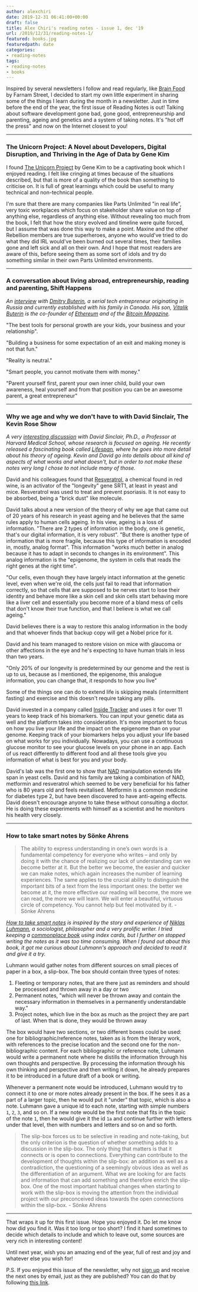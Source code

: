 ```yaml
---
author: alexchiri
date: 2019-12-31 06:41:00+00:00
draft: false
title: Alex Chiri's reading notes - issue 1, dec '19
url: /2019/12/31/reading-notes-1/
featured: books.jpg
featuredpath: date
categories:
- reading-notes
tags:
- reading-notes
- books
---
```


Inspired by several newsletters I follow and read regularly, like [Brain Food](https://fs.blog/newsletter/) by Farnam Street, I decided to start my own little experiment in sharing some of the things I learn during the month in a newsletter. Just in time before the end of the year, the first issue of Reading Notes is out! Talking about software development gone bad, gone good, entrepreneurship and parenting, ageing and genetics and a system of taking notes. It's "hot off the press" and now on the Internet closest to you!

---

### The Unicorn Project: A Novel about Developers, Digital Disruption, and Thriving in the Age of Data by Gene Kim

I found [The Unicorn Project](https://www.amazon.com/Unicorn-Project-Developers-Disruption-Thriving-ebook/dp/B07QT9QR41/) by Gene Kim to be a captivating book which I enjoyed reading. I felt like cringing at times because of the situations described, but that is more of a quality of the book than something to criticise on. It is full of great learnings which could be useful to many technical and non-technical people.

I'm sure that there are many companies like Parts Unlimited "in real life", very toxic workplaces which focus on stakeholder share value on top of anything else, regardless of anything else. Without revealing too much from the book, I felt that how the story evolved and timeline were quite forced, but I assume that was done this way to make a point. Maxine and the other Rebellion members are true superheroes, anyone who would've tried to do what they did IRL would've been burned out several times, their families gone and left sick and all on their own. And I hope that most readers are aware of this, before seeing them as some sort of idols and try do something similar in their own Parts Unlimited environments.

---

### A conversation about living abroad, entrepreneurship, reading and parenting, Shift Happens 

_An [interview](https://shifthappens.libsyn.com/correlation-between-personal-and-business-growth) with [Dmitry Buterin](http://www.buterin.com/), a serial tech entrepreneur originating in Russia and currently established with his family in Canada. His son, [Vitalik Buterin](https://vitalik.ca/) is the co-founder of [Ethereum](https://ethereum.org/) and of the [Bitcoin Magazine](https://bitcoinmagazine.com/)._

"The best tools for personal growth are your kids, your business and your relationship".

"Building a business for some expectation of an exit and making money is not that fun."

"Reality is neutral."

"Smart people, you cannot motivate them with money."

"Parent yourself first, parent your own inner child, build your own awareness, heal yourself and from that position you can be an awesome parent, a great entrepreneur"

---

### Why we age and why we don't have to with David Sinclair, The Kevin Rose Show

_A very [interesting discussion](https://thekevinroseshow.simplecast.com/episodes/david-sinclair-phd-why-we-age-and-why-we-dont-have-to-DbifBrzB) with David Sinclair, Ph.D., a Professor at Harvard Medical School, whose research is focused on ageing. He recently released a fascinating book called [Lifespan](https://www.amazon.com/Lifespan-Why-Age-Dont-Have-ebook/dp/B07N4C6LGR/), where he goes into more detail about his theory of ageing. Kevin and David go into details about all kind of aspects of what works and what doesn't, but in order to not make these notes very long I chose to not include many of those._ 

David and his colleagues found that [Resveratrol](https://en.wikipedia.org/wiki/Resveratrol), a chemical found in red wine, is an activator of the "longevity" gene SRT1, at least in yeast and mice. Resveratrol was used to treat and prevent psoriasis. It is not easy to be absorbed, being a "brick dust" like molecule.

David talks about a new version of the theory of why we age that came out of 20 years of his research in yeast ageing and he believes that the same rules apply to human cells ageing. In his view, ageing is a loss of information. "There are 2 types of information in the body, one is genetic, that's our digital information, it is very robust". "But there is another type of information that is more fragile, because this type of information is encoded in, mostly, analog format". This information "works much better in analog because it has to adapt in seconds to changes in its environment". This analog information is the "epigenome, the system in cells that reads the right genes at the right time". 

"Our cells, even though they have largely intact information at the genetic level, even when we're old, the cells just fail to read that information correctly, so that cells that are supposed to be nerves start to lose their identity and behave more like a skin cell and skin cells start behaving more like a liver cell and essentially you become more of a bland mess of cells that don't know their true function, and that I believe is what we call ageing."

David believes there is a way to restore this analog information in the body and that whoever finds that backup copy will get a Nobel price for it. 

David and his team managed to restore vision on mice with glaucoma or other affections in the eye and he's expecting to have human trials in less than two years. 

"Only 20% of our longevity is predetermined by our genome and the rest is up to us, because as I mentioned, the epigenome, this analogue information, you can change that, it responds to how you live"

Some of the things one can do to extend life is skipping meals (intermittent fasting) and exercise and this doesn't require taking any pills.

David invested in a company called [Inside Tracker](https://www.insidetracker.com/) and uses it for over 11 years to keep track of his biomarkers. You can input your genetic data as well and the platform takes into consideration. It's more important to focus on how you live your life and the impact on the epigenome than on your genome. Keeping track of your biomarkers helps you adjust your life based on what works for you individually. Nowadays, you can use a continuous glucose monitor to see your glucose levels on your phone in an app. Each of us react differently to different food and all these tools give you information of what is best for you and your body.

David's lab was the first one to show that [NAD](https://en.wikipedia.org/wiki/Nicotinamide_adenine_dinucleotide) manipulation extends life span in yeast cells. David and his family are taking a combination of NAD, metformin and resveratrol which seemed to be very beneficial for his father who is 80 years old and feels revitalised. Metformin is a common medicine for diabetes type 2, but have been discovered to have anti-ageing effects. David doesn't encourage anyone to take these without consulting a doctor. He is doing these experiments with himself as a scientist and he monitors his health very closely.

---

### How to take smart notes by Sönke Ahrens

> The ability to express understanding in one’s own words is a fundamental competency for everyone who writes – and only by doing it with the chance of realizing our lack of understanding can we become better at it. But the better we become, the easier and quicker we can make notes, which again increases the number of learning experiences. The same applies to the crucial ability to distinguish the important bits of a text from the less important ones: the better we become at it, the more effective our reading will become, the more we can read, the more we will learn. We will enter a beautiful, virtuous circle of competency. You cannot help but feel motivated by it. - Sönke Ahrens

_[How to take smart notes](https://www.amazon.com/How-Take-Smart-Notes-Nonfiction-ebook/dp/B06WVYW33Y/) is inspired by the story and experience of [Niklas Luhmann](https://en.wikipedia.org/wiki/Niklas_Luhmann), a sociologist, philosopher and a very prolific writer. I tried keeping a [commonplace book](https://ryanholiday.net/how-and-why-to-keep-a-commonplace-book/) using index cards, but I further on stopped writing the notes as it was too time consuming. When I found out about this book, it got me curious about Luhmann's approach and decided to read it and give it a try._

Luhmann would gather notes from different sources on small pieces of paper in a box, a slip-box. The box should contain three types of notes:

1. Fleeting or temporary notes, that are there just as reminders and should be processed and thrown away in a day or two
2. Permanent notes, "which will never be thrown away and contain the necessary information in themselves in a permanently understandable way."
3. Project notes, which live in the box as much as the project they are part of last. When that is done, they would be thrown away

The box would have two sections, or two different boxes could be used: one for bibliographic/reference notes, taken as is from the literary work, with references to the precise location and the second one for the non-bibliographic content. For each bibliographic or reference note, Luhmann would write a permanent note where he distills the information through his own thoughts and perspective. By processing the information through his own thinking and perspective and then writing it down, he already prepares it to be introduced in a future draft of a book or writing.

Whenever a permanent note would be introduced, Luhmann would try to connect it to one or more notes already present in the box. If he sees it as a part of a larger topic, then he would put it "under" that topic, which is also a note. Luhmann gave a unique id to each note, starting with simple numbers `1`, `2`, `3`, and so on. If a new note would be the first note that fits in the topic of the note `1`, then he would give it the id `1a` and continue further with letters under that level, then with numbers and letters and so on and so forth. 

> The slip-box forces us to be selective in reading and note-taking, but the only criterion is the question of whether something adds to a discussion in the slip-box. The only thing that matters is that it connects or is open to connections. Everything can contribute to the development of thoughts within the slip-box: an addition as well as a contradiction, the questioning of a seemingly obvious idea as well as the differentiation of an argument. What we are looking for are facts and information that can add something and therefore enrich the slip-box. One of the most important habitual changes when starting to work with the slip-box is moving the attention from the individual project with our preconceived ideas towards the open connections within the slip-box. - Sönke Ahrens

---

That wraps it up for this first issue. Hope you enjoyed it. Do let me know how did you find it. Was it too long or too short? I find it hard sometimes to decide which details to include and which to leave out, some sources are very rich in interesting content!

Until next year, wish you an amazing end of the year, full of rest and joy and whatever else you wish for!

P.S. If you enjoyed this issue of the newsletter, why not [sign up](https://sendfox.com/lp/1vl9ym) and receive the next ones by email, just as they are published? You can do that by following [this link](https://sendfox.com/lp/1vl9ym).
